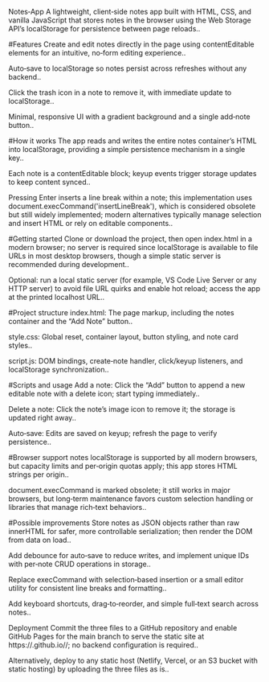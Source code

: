 Notes‑App
A lightweight, client‑side notes app built with HTML, CSS, and vanilla JavaScript that stores notes in the browser using the Web Storage API’s localStorage for persistence between page reloads..

#Features
Create and edit notes directly in the page using contentEditable elements for an intuitive, no‑form editing experience..

Auto‑save to localStorage so notes persist across refreshes without any backend..

Click the trash icon in a note to remove it, with immediate update to localStorage..

Minimal, responsive UI with a gradient background and a single add‑note button..

#How it works
The app reads and writes the entire notes container’s HTML into localStorage, providing a simple persistence mechanism in a single key..

Each note is a contentEditable block; keyup events trigger storage updates to keep content synced..

Pressing Enter inserts a line break within a note; this implementation uses document.execCommand('insertLineBreak'), which is considered obsolete but still widely implemented; modern alternatives typically manage selection and insert HTML or rely on editable components..

#Getting started
Clone or download the project, then open index.html in a modern browser; no server is required since localStorage is available to file URLs in most desktop browsers, though a simple static server is recommended during development..

Optional: run a local static server (for example, VS Code Live Server or any HTTP server) to avoid file URL quirks and enable hot reload; access the app at the printed localhost URL..

#Project structure
index.html: The page markup, including the notes container and the “Add Note” button..

style.css: Global reset, container layout, button styling, and note card styles..

script.js: DOM bindings, create‑note handler, click/keyup listeners, and localStorage synchronization..

#Scripts and usage
Add a note: Click the “Add” button to append a new editable note with a delete icon; start typing immediately..

Delete a note: Click the note’s image icon to remove it; the storage is updated right away..

Auto‑save: Edits are saved on keyup; refresh the page to verify persistence..

#Browser support notes
localStorage is supported by all modern browsers, but capacity limits and per‑origin quotas apply; this app stores HTML strings per origin..

document.execCommand is marked obsolete; it still works in major browsers, but long‑term maintenance favors custom selection handling or libraries that manage rich‑text behaviors..

#Possible improvements
Store notes as JSON objects rather than raw innerHTML for safer, more controllable serialization; then render the DOM from data on load..

Add debounce for auto‑save to reduce writes, and implement unique IDs with per‑note CRUD operations in storage..

Replace execCommand with selection‑based insertion or a small editor utility for consistent line breaks and formatting..

Add keyboard shortcuts, drag‑to‑reorder, and simple full‑text search across notes..

Deployment
Commit the three files to a GitHub repository and enable GitHub Pages for the main branch to serve the static site at https://<user>.github.io/<repo>/; no backend configuration is required..

Alternatively, deploy to any static host (Netlify, Vercel, or an S3 bucket with static hosting) by uploading the three files as is..

